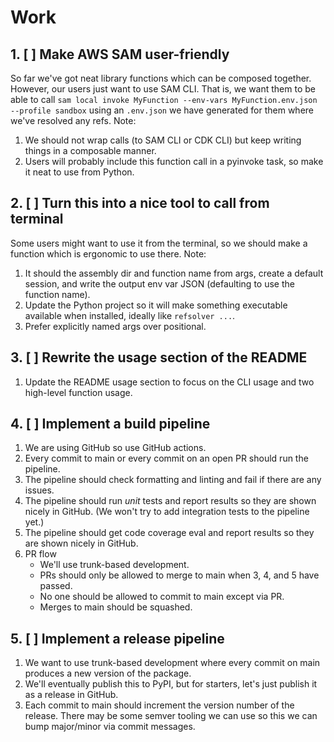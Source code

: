 # Work

## 1. [ ] Make AWS SAM user-friendly

So far we've got neat library functions which can be composed together. However, our users just want to use SAM CLI.
That is, we want them to be able to call `sam local invoke MyFunction --env-vars MyFunction.env.json --profile sandbox` using an `.env.json` we have generated for them where we've resolved any refs.
Note:

1. We should not wrap calls (to SAM CLI or CDK CLI) but keep writing things in a composable manner.
2. Users will probably include this function call in a pyinvoke task, so make it neat to use from Python.

## 2. [ ] Turn this into a nice tool to call from terminal

Some users might want to use it from the terminal, so we should make a function which is ergonomic to use there.
Note:

1. It should the assembly dir and function name from args, create a default session, and write the output env var JSON (defaulting to use the function name).
2. Update the Python project so it will make something executable available when installed, ideally like `refsolver ...`.
3. Prefer explicitly named args over positional.

## 3. [ ] Rewrite the usage section of the README

1. Update the README usage section to focus on the CLI usage and two high-level function usage.

## 4. [ ] Implement a build pipeline

1. We are using GitHub so use GitHub actions.
2. Every commit to main or every commit on an open PR should run the pipeline.
3. The pipeline should check formatting and linting and fail if there are any issues.
4. The pipeline should run _unit_ tests and report results so they are shown nicely in GitHub. (We won't try to add integration tests to the pipeline yet.)
5. The pipeline should get code coverage eval and report results so they are shown nicely in GitHub.
6. PR flow
   - We'll use trunk-based development.
   - PRs should only be allowed to merge to main when 3, 4, and 5 have passed.
   - No one should be allowed to commit to main except via PR.
   - Merges to main should be squashed.

## 5. [ ] Implement a release pipeline

1. We want to use trunk-based development where every commit on main produces a new version of the package.
2. We'll eventually publish this to PyPI, but for starters, let's just publish it as a release in GitHub.
3. Each commit to main should increment the version number of the release. There may be some semver tooling we can use so this we can bump major/minor via commit messages.
